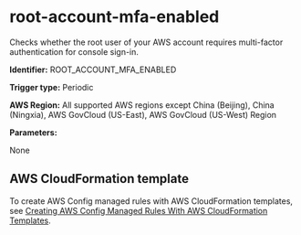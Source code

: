 # root\-account\-mfa\-enabled<a name="root-account-mfa-enabled"></a>

Checks whether the root user of your AWS account requires multi\-factor authentication for console sign\-in\. 

**Identifier:** ROOT\_ACCOUNT\_MFA\_ENABLED

**Trigger type:** Periodic

**AWS Region:** All supported AWS regions except China \(Beijing\), China \(Ningxia\), AWS GovCloud \(US\-East\), AWS GovCloud \(US\-West\) Region

**Parameters:**

None  

## AWS CloudFormation template<a name="w79aac11c32c17b7d471c15"></a>

To create AWS Config managed rules with AWS CloudFormation templates, see [Creating AWS Config Managed Rules With AWS CloudFormation Templates](aws-config-managed-rules-cloudformation-templates.md)\.
